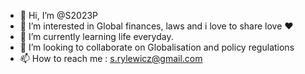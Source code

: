 - 👋 Hi, I’m @S2023P
- 👀 I’m interested in Global finances, laws and i love to share love ❤️
- 🌱 I’m currently learning life everyday.
- 💞️ I’m looking to collaborate on Globalisation and policy regulations 
- 📫 How to reach me : s.rylewicz@gmail.com 
<!---
S2023P/S2023P is a ✨ special ✨ repository because its `README.md` (this file) appears on your GitHub profile.
You can click the Preview link to take a look at your changes.
--->

